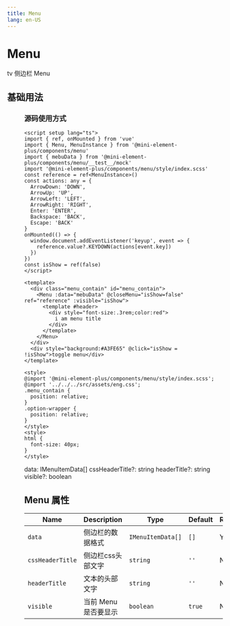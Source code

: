 ```yaml
---
title: Menu
lang: en-US
---
```


# Menu

tv 侧边栏 Menu

## 基础用法

<Menu />

<script setup>
import Menu from '../../examples/menu/menu.vue'
</script>

### 源码使用方式
```vue
<script setup lang="ts">
import { ref, onMounted } from 'vue'
import { Menu, MenuInstance } from '@mini-element-plus/components/menu'
import { mebuData } from '@mini-element-plus/components/menu/__test__/mock'
import '@mini-element-plus/components/menu/style/index.scss'
const reference = ref<MenuInstance>()
const actions: any = {
  ArrowDown: 'DOWN',
  ArrowUp: 'UP',
  ArrowLeft: 'LEFT',
  ArrowRight: 'RIGHT',
  Enter: 'ENTER',
  Backspace: 'BACK',
  Escape: 'BACK'
}
onMounted(() => {
  window.document.addEventListener('keyup', event => {
    reference.value?.KEYDOWN(actions[event.key])
  })
})
const isShow = ref(false)
</script>

<template>
  <div class="menu_contain" id="menu_contain">
    <Menu :data="mebuData" @closeMenu="isShow=false" ref="reference" :visible="isShow">
      <template #header>
        <div style="font-size:.3rem;color:red">
          i am menu title
        </div>
      </template>
    </Menu>
  </div>
  <div style="background:#A3FE65" @click="isShow = !isShow">toggle menu</div>
</template>

<style>
@import '@mini-element-plus/components/menu/style/index.scss';
@import '../../../src/assets/eng.css';
.menu_contain {
  position: relative;
}
.option-wrapper {
  position: relative;
}
</style>
<style>
html {
  font-size: 40px;
}
</style>

```
  data: IMenuItemData[]
  cssHeaderTitle?: string
  headerTitle?: string
  visible?: boolean
## Menu 属性

| Name       | Description                      | Type                | Default | Required |
| ---------- | -------------------------------- | ------------------- | ------- | -------- |
| `data`     | 侧边栏的数据格式                    | `IMenuItemData[]`   | `[]`    | Yes      |
| `cssHeaderTitle`     | 侧边栏css头部文字         | `string`            | `''`    | Noe      |
| `headerTitle`     | 文本的头部文字            | `string`            | `''`    | Noe      |
| `visible`     | 当前 Menu 是否要显示             | `boolean`           | `true`  | Noe      |